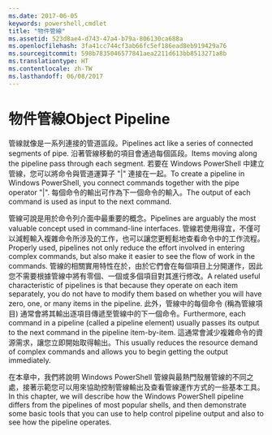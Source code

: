 ```yaml
---
ms.date: 2017-06-05
keywords: powershell,cmdlet
title: "物件管線"
ms.assetid: 523d8ae4-d743-47a4-b79a-806130ca688a
ms.openlocfilehash: 3fa41cc744cf3ab66fc5ef186ead8eb919429a76
ms.sourcegitcommit: 598b7835046577841aea2211d613bb8513271a8b
ms.translationtype: HT
ms.contentlocale: zh-TW
ms.lasthandoff: 06/08/2017
---
```

# <a name="object-pipeline"></a><span data-ttu-id="d66d5-103">物件管線</span><span class="sxs-lookup"><span data-stu-id="d66d5-103">Object Pipeline</span></span>
<span data-ttu-id="d66d5-104">管線就像是一系列連接的管道區段。</span><span class="sxs-lookup"><span data-stu-id="d66d5-104">Pipelines act like a series of connected segments of pipe.</span></span> <span data-ttu-id="d66d5-105">沿著管線移動的項目會通過每個區段。</span><span class="sxs-lookup"><span data-stu-id="d66d5-105">Items moving along the pipeline pass through each segment.</span></span> <span data-ttu-id="d66d5-106">若要在 Windows PowerShell 中建立管線，您可以將命令與管道運算子 "|" 連接在一起。</span><span class="sxs-lookup"><span data-stu-id="d66d5-106">To create a pipeline in Windows PowerShell, you connect commands together with the pipe operator "|".</span></span> <span data-ttu-id="d66d5-107">每個命令的輸出可作為下一個命令的輸入。</span><span class="sxs-lookup"><span data-stu-id="d66d5-107">The output of each command is used as input to the next command.</span></span>

<span data-ttu-id="d66d5-108">管線可說是用於命令列介面中最重要的概念。</span><span class="sxs-lookup"><span data-stu-id="d66d5-108">Pipelines are arguably the most valuable concept used in command-line interfaces.</span></span> <span data-ttu-id="d66d5-109">管線若使用得宜，不僅可以減輕輸入複雜命令所涉及的工作，也可以讓您更輕鬆地查看命令中的工作流程。</span><span class="sxs-lookup"><span data-stu-id="d66d5-109">Properly used, pipelines not only reduce the effort involved in entering complex commands, but also make it easier to see the flow of work in the commands.</span></span> <span data-ttu-id="d66d5-110">管線的相關實用特性在於，由於它們會在每個項目上分開運作，因此您不需要根據管線中將有零個、一個或多個項目對其進行修改。</span><span class="sxs-lookup"><span data-stu-id="d66d5-110">A related useful characteristic of pipelines is that because they operate on each item separately, you do not have to modify them based on whether you will have zero, one, or many items in the pipeline.</span></span> <span data-ttu-id="d66d5-111">此外，管線中的每個命令 (稱為管線項目) 通常會將其輸出逐項目傳遞至管線中的下一個命令。</span><span class="sxs-lookup"><span data-stu-id="d66d5-111">Furthermore, each command in a pipeline (called a pipeline element) usually passes its output to the next command in the pipeline item-by-item.</span></span> <span data-ttu-id="d66d5-112">這通常會減少複雜命令的資源需求，讓您立即開始取得輸出。</span><span class="sxs-lookup"><span data-stu-id="d66d5-112">This usually reduces the resource demand of complex commands and allows you to begin getting the output immediately.</span></span>

<span data-ttu-id="d66d5-113">在本章中，我們將說明 Windows PowerShell 管線與最熱門殼層管線的不同之處，接著示範您可以用來協助控制管線輸出及查看管線運作方式的一些基本工具。</span><span class="sxs-lookup"><span data-stu-id="d66d5-113">In this chapter, we will describe how the Windows PowerShell pipeline differs from the pipelines of most popular shells, and then demonstrate some basic tools that you can use to help control pipeline output and also to see how the pipeline operates.</span></span>

